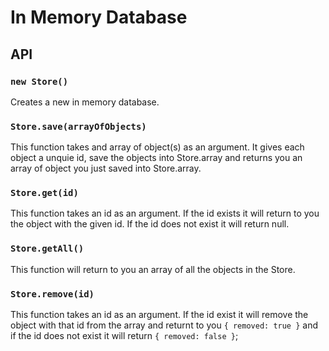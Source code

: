 In Memory Database
===

## API

### `new Store()`

Creates a new in memory database.

### `Store.save(arrayOfObjects)`

This function takes and array of object(s) as an argument. It gives each object a unquie id, save the objects into Store.array and returns you an array of object you just saved into Store.array.

### `Store.get(id)`

This function takes an id as an argument. If the id exists it will return to you the object with the given id. If the id does not exist it will return null. 

### `Store.getAll()`

This function will return to you an array of all the objects in the Store.

### `Store.remove(id)`

This function takes an id as an argument. If the id exist it will remove the object with that id from the array and returnt to you `{ removed: true }` and if the id does not exist it will return `{ removed: false }`;